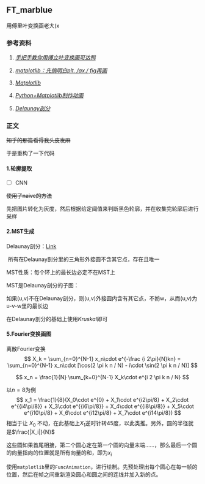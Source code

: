 ## FT_marblue

用傅里叶变换画老大(x



### 参考资料

1. [_手把手教你用傅立叶变换画可达鸭_](https://zhuanlan.zhihu.com/p/72632360)

2. [_matplotlib：先搞明白plt. /ax./ fig再画_](https://zhuanlan.zhihu.com/p/93423829)

3. [_Matplotlib_](https://www.matplotlib.org.cn/)

4. [_Python+Matplotlib制作动画_](https://www.cnblogs.com/endlesscoding/p/10308111.html)

5. [_Delaunay剖分_](http://www.geom.uiuc.edu/~samuelp/del_project.html)



### 正文

~~知乎的那篇看得我头皮发麻~~

于是重构了一下代码

#### 1.轮廓提取

- [ ] CNN

~~使用了naive的方法~~

先把图片转化为灰度，然后根据给定阈值来判断黑色轮廓，并在收集完轮廓后进行采样



#### 2.MST生成

Delaunay剖分：[Link](http://www.geom.uiuc.edu/~samuelp/del_project.html)

​	所有在Delaunay剖分里的三角形外接圆不含其它点，存在且唯一

MST性质：每个环上的最长边必定不在MST上

MST是Delaunay剖分的子图：

​	如果(u,v)不在Delaunay剖分，则(u,v)外接圆内含有其它点，不妨w，从而(u,v)为u-v-w里的最长边

在Delaunay剖分的基础上使用$Kruskal$即可





#### 5.Fourier变换画图

离散Fourier变换
$$
X_k = \sum_{n=0}^{N-1} x_n\cdot e^{-\frac {i 2\pi}{N}kn} = \sum_{n=0}^{N-1} x_n\cdot [\cos(2 \pi k n / N) - i\cdot \sin(2 \pi k n / N)]
$$

$$
x_n = \frac{1}{N} \sum_{k=0}^{N-1} X_k\cdot e^{i 2 \pi k n / N}
$$

以$n=8$为例
$$
x_1 = \frac{1}{8}(X_0\cdot e^{0} + X_1\cdot e^{i2\pi/8} + X_2\cdot e^{{i4\pi/8}} + X_3\cdot e^{{i6\pi/8}} + X_4\cdot e^{{i8\pi/8}} + X_5\cdot e^{i10\pi/8} + X_6\cdot e^{i12\pi/8} + X_7\cdot e^{i14\pi/8})
$$
相当于让 $X_0$ 不动，在此基础上$X_1$逆时针转45度，以此类推。另外，圆的半径就是$\frac{|X_i|}{N}$

这些圆如果首尾相接，第二个圆心定在第一个圆的向量末端……，那么最后一个圆的向量指向的位置就是所有向量的和，即为$x_i$

使用`matplotlib`里的`FuncAnimation`，进行绘制。先预处理出每个圆心在每一帧的位置，然后在帧之间重新渲染圆心和圆之间的连线并加入新的点。

